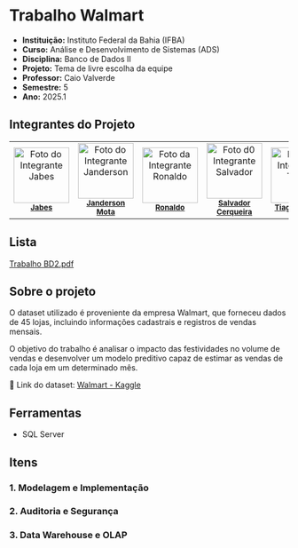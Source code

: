 # Trabalho Walmart
- **Instituição:** Instituto Federal da Bahia (IFBA)
- **Curso:** Análise e Desenvolvimento de Sistemas (ADS)
- **Disciplina:** Banco de Dados II
- **Projeto:** Tema de livre escolha da equipe
- **Professor:** Caio Valverde
- **Semestre:** 5
- **Ano:** 2025.1

## Integrantes do Projeto

<table>
  <tr>
    <td align="center">
      <img src="https://avatars.githubusercontent.com/u/80362674?v=4" width="100px;" alt="Foto do Integrante Jabes"/><br />
      <sub><b><a href="https://github.com/">Jabes</a></b></sub>
    </td>
    <td align="center">
      <img src="https://avatars.githubusercontent.com/u/80362674?v=4" width="100px;" alt="Foto do Integrante Janderson"/><br />
      <sub><b><a href="https://github.com/JandersonMota">Janderson Mota</a></b></sub>
    </td>
    <td align="center">
      <img src="https://avatars.githubusercontent.com/u/129338943?v=4" width="100px;" alt="Foto da Integrante Ronaldo"/><br />
      <sub><b><a href="https://github.com/Ronaldo-Correia">Ronaldo</a></b></sub>
    </td>
    <td align="center">
      <img src="https://avatars.githubusercontent.com/u/114778311?v=4" width="100px;" alt="Foto d0 Integrante Salvador"/><br />
      <sub><b><a href="https://github.com/SalvadorCerqueiraJr">Salvador Cerqueira</a></b></sub>
    </td>
    <td align="center">
      <img src="https://avatars.githubusercontent.com/u/102630544?v=4" width="100px;" alt="Foto do Integrante Tiago"/><br />
      <sub><b><a href="https://github.com/tiagopassos9">Tiago Passos</a></b></sub>
    </td>
  </tr>
</table>

## Lista

[Trabalho BD2.pdf](https://github.com/user-attachments/files/21988418/Trabalho.BD2.pdf)

## Sobre o projeto
O dataset utilizado é proveniente da empresa Walmart, que forneceu dados de 45 lojas, incluindo informações cadastrais e registros de vendas mensais.

O objetivo do trabalho é analisar o impacto das festividades no volume de vendas e desenvolver um modelo preditivo capaz de estimar as vendas de cada loja em um determinado mês.

🔗 Link do dataset: [Walmart - Kaggle](https://www.kaggle.com/datasets/uelitonviana/walmart)

## Ferramentas
- SQL Server

## Itens
### 1. Modelagem e Implementação

### 2. Auditoria e Segurança

### 3. Data Warehouse e OLAP
